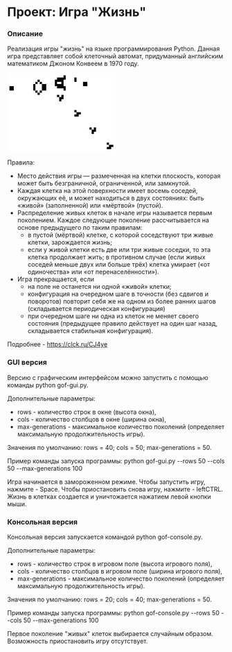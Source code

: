 # Проект: Игра "Жизнь"
### Описание

Реализация игры "жизнь" на языке программирования Python. Данная игра представляет собой клеточный автомат, придуманный английским математиком Джоном Конвеем в 1970 году.

![alt text](https://github.com/Andrew-Goncharov/Game-of-life/blob/main/Gospers_glider_gun.gif)

Правила:
- Место действия игры — размеченная на клетки плоскость, которая может быть безграничной, ограниченной, или замкнутой.
- Каждая клетка на этой поверхности имеет восемь соседей, окружающих её, и может находиться в двух состояниях: быть «живой» (заполненной) или «мёртвой» (пустой).
- Распределение живых клеток в начале игры называется первым поколением. Каждое следующее поколение рассчитывается на основе предыдущего по таким правилам:
  - в пустой (мёртвой) клетке, с которой соседствуют три живые клетки, зарождается жизнь;
  - если у живой клетки есть две или три живые соседки, то эта клетка продолжает жить; в противном случае (если живых соседей меньше двух или больше трёх) клетка умирает («от одиночества» или «от перенаселённости»).
- Игра прекращается, если
  - на поле не останется ни одной «живой» клетки;
  - конфигурация на очередном шаге в точности (без сдвигов и поворотов) повторит себя же на одном из более ранних шагов (складывается периодическая конфигурация)
  - при очередном шаге ни одна из клеток не меняет своего состояния (предыдущее правило действует на один шаг назад, складывается стабильная конфигурация).

Подробнее - https://clck.ru/CJ4ye

### GUI версия 

Версию с графическим интерфейсом можно запустить с помощью команды python gof-gui.py.

Дополнительные параметры:
- rows - количество строк в окне (высота окна),
- cols - количество столбцов в окне (ширина окна),
- max-generations - максимальное количество поколений (определяет максимальную продолжительность игры).

Значения по умолчанию: rows = 40; cols = 50; max-generations = 50.

Пример команды запуска программы: python gof-gui.py --rows 50 --cols 50 --max-generations 100 

Игра начинается в замороженном режиме. Чтобы запустить игру, нажмите - Space. Чтобы приостановить снова игру, нажмите - leftCTRL.
Жизнь в клетках создается и уничтожается нажатием левой кнопки мыши.

### Консольная версия

Консольная версия запускается командой python gof-console.py.

Дополнительные параметры:
- rows - количество строк в игровом поле (высота игрового поля),
- cols - количество столбцов в игровом поле (ширина игрового поля),
- max-generations - максимальное количество поколений (определяет максимальную продолжительность игры).

Значения по умолчанию: rows = 20; cols = 40; max-generations = 50.

Пример команды запуска программы: python gof-console.py --rows 50 --cols 50 --max-generations 100 

Первое поколение "живых" клеток выбирается случайным образом. Возможность приостановить игру отсутствует.
